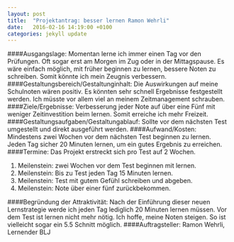 ```yaml
---
layout: post
title:  "Projektantrag: besser lernen Ramon Wehrli"
date:   2016-02-16 14:19:00 +0100
categories: jekyll update
---
```

####Ausgangslage: 
Momentan lerne ich immer einen Tag vor den Prüfungen. Oft sogar erst am Morgen im Zug oder in der Mittagspause. Es wäre einfach möglich, mit früher beginnen zu lernen, bessere Noten zu schreiben. Somit könnte ich mein Zeugnis verbessern.
####Gestaltungsbereich/Gestaltunginhalt:
Die Auswirkungen auf meine Schulnoten wären positiv. Es könnten sehr schnell Ergebnisse festgestellt werden. Ich müsste vor allem viel an meinem Zeitmanagement schrauben.
####Ziele/Ergebnisse:
Verbesserung jeder Note auf über eine Fünf mit weniger Zeitinvestition beim lernen. Somit erreiche ich mehr Freizeit.
####Gestaltungsaufgaben/Gestaltungablauf:
Sollte vor dem nächsten Test umgestellt und direkt ausgeführt werden.
####Aufwand/Kosten:
Mindestens zwei Wochen vor dem nächsten Test beginnen zu lernen. Jeden Tag sicher 20 Minuten lernen, um ein gutes Ergebnis zu erreichen.
####Termine:
Das Projekt erstreckt sich pro Test auf 2 Wochen.

1. Meilenstein: zwei Wochen vor dem Test beginnen mit lernen.
2. Meilenstein: Bis zu Test jeden Tag 15 Minuten lernen.
3. Meilenstein: Test mit gutem Gefühl schreiben und abgeben.
4. Meilenstein: Note über einer fünf zurückbekommen.

####Begründung der Attraktivität:
Nach der Einführung dieser neuen Lernstrategie werde ich jeden Tag lediglich 20 Minuten lernen müssen. Vor dem Test ist lernen nicht mehr nötig.
Ich hoffe, meine Noten steigen. So ist vielleicht sogar ein 5.5 Schnitt möglich.
####Auftragsteller:
Ramon Wehrli, Lernender BLJ

